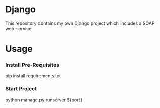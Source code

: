 # Django
This repository contains my own Django project which includes a SOAP web-service

# Usage

### Install Pre-Requisites
pip install requirements.txt

### Start Project
python manage.py runserver ${port}
